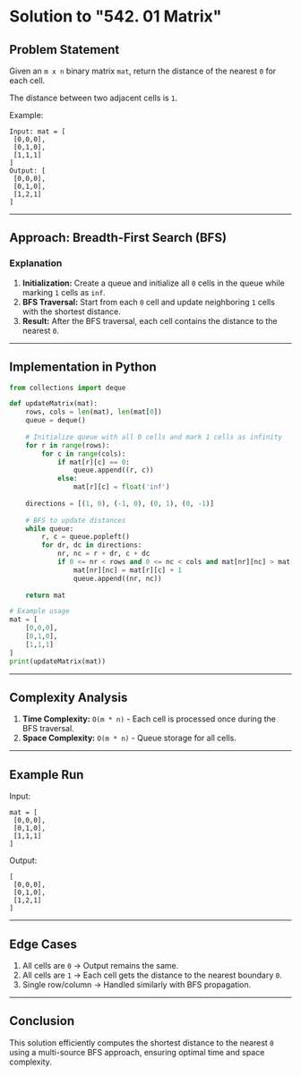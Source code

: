 # Solution to "542. 01 Matrix"

## Problem Statement

Given an `m x n` binary matrix `mat`, return the distance of the nearest `0` for each cell.

The distance between two adjacent cells is `1`.

Example:

```
Input: mat = [
 [0,0,0],
 [0,1,0],
 [1,1,1]
]
Output: [
 [0,0,0],
 [0,1,0],
 [1,2,1]
]
```

---

## Approach: Breadth-First Search (BFS)

### Explanation

1. **Initialization:** Create a queue and initialize all `0` cells in the queue while marking `1` cells as `inf`.
2. **BFS Traversal:** Start from each `0` cell and update neighboring `1` cells with the shortest distance.
3. **Result:** After the BFS traversal, each cell contains the distance to the nearest `0`.

---

## Implementation in Python

```python
from collections import deque

def updateMatrix(mat):
    rows, cols = len(mat), len(mat[0])
    queue = deque()
    
    # Initialize queue with all 0 cells and mark 1 cells as infinity
    for r in range(rows):
        for c in range(cols):
            if mat[r][c] == 0:
                queue.append((r, c))
            else:
                mat[r][c] = float('inf')
    
    directions = [(1, 0), (-1, 0), (0, 1), (0, -1)]
    
    # BFS to update distances
    while queue:
        r, c = queue.popleft()
        for dr, dc in directions:
            nr, nc = r + dr, c + dc
            if 0 <= nr < rows and 0 <= nc < cols and mat[nr][nc] > mat[r][c] + 1:
                mat[nr][nc] = mat[r][c] + 1
                queue.append((nr, nc))
    
    return mat

# Example usage
mat = [
    [0,0,0],
    [0,1,0],
    [1,1,1]
]
print(updateMatrix(mat))
```

---

## Complexity Analysis

1. **Time Complexity:** `O(m * n)` - Each cell is processed once during the BFS traversal.
2. **Space Complexity:** `O(m * n)` - Queue storage for all cells.

---

## Example Run

Input:

```
mat = [
 [0,0,0],
 [0,1,0],
 [1,1,1]
]
```

Output:

```
[
 [0,0,0],
 [0,1,0],
 [1,2,1]
]
```

---

## Edge Cases

1. All cells are `0` → Output remains the same.
2. All cells are `1` → Each cell gets the distance to the nearest boundary `0`.
3. Single row/column → Handled similarly with BFS propagation.

---

## Conclusion

This solution efficiently computes the shortest distance to the nearest `0` using a multi-source BFS approach, ensuring optimal time and space complexity.